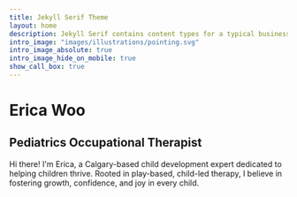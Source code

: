 ```yaml
---
title: Jekyll Serif Theme
layout: home
description: Jekyll Serif contains content types for a typical business website. The theme is fully responsive, blazing fast and artfully illustrated.
intro_image: "images/illustrations/pointing.svg"
intro_image_absolute: true
intro_image_hide_on_mobile: true
show_call_box: true
---
```


# Erica Woo
## Pediatrics Occupational Therapist

Hi there! I'm Erica, a Calgary-based child development expert dedicated to helping children thrive. Rooted in play-based, child-led therapy, I believe in fostering growth, confidence, and joy in every child.
